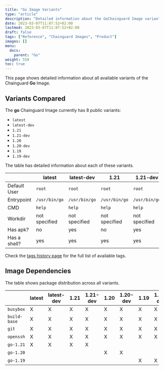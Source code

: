 ```yaml
---
title: "Go Image Variants"
type: "article"
description: "Detailed information about the GoChainguard Image variants"
date: 2023-03-07T11:07:52+02:00
lastmod: 2023-03-07T11:07:52+02:00
draft: false
tags: ["Reference", "Chainguard Images", "Product"]
images: []
menu:
  docs:
    parent: "Go"
weight: 550
toc: true
---
```


This page shows detailed information about all available variants of the Chainguard **Go** Image.

## Variants Compared
The **go** Chainguard Image currently has 8 public variants: 

- `latest`
- `latest-dev`
- `1.21`
- `1.21-dev`
- `1.20`
- `1.20-dev`
- `1.19`
- `1.19-dev`

The table has detailed information about each of these variants.

|              | latest        | latest-dev    | 1.21          | 1.21-dev      | 1.20          | 1.20-dev      | 1.19          | 1.19-dev      |
|--------------|---------------|---------------|---------------|---------------|---------------|---------------|---------------|---------------|
| Default User | `root`        | `root`        | `root`        | `root`        | `root`        | `root`        | `root`        | `root`        |
| Entrypoint   | `/usr/bin/go` | `/usr/bin/go` | `/usr/bin/go` | `/usr/bin/go` | `/usr/bin/go` | `/usr/bin/go` | `/usr/bin/go` | `/usr/bin/go` |
| CMD          | `help`        | `help`        | `help`        | `help`        | `help`        | `help`        | `help`        | `help`        |
| Workdir      | not specified | not specified | not specified | not specified | not specified | not specified | not specified | not specified |
| Has apk?     | no            | yes           | no            | yes           | no            | yes           | no            | yes           |
| Has a shell? | yes           | yes           | yes           | yes           | yes           | yes           | yes           | yes           |

Check the [tags history page](/chainguard/chainguard-images/reference/go/tags_history/) for the full list of available tags.
## Image Dependencies
The table shows package distribution across all variants.

|              | latest | latest-dev | 1.21 | 1.21-dev | 1.20 | 1.20-dev | 1.19 | 1.19-dev |
|--------------|--------|------------|------|----------|------|----------|------|----------|
| `busybox`    | X      | X          | X    | X        | X    | X        | X    | X        |
| `build-base` | X      | X          | X    | X        | X    | X        | X    | X        |
| `git`        | X      | X          | X    | X        | X    | X        | X    | X        |
| `openssh`    | X      | X          | X    | X        | X    | X        | X    | X        |
| `go-1.21`    | X      | X          | X    | X        |      |          |      |          |
| `go-1.20`    |        |            |      |          | X    | X        |      |          |
| `go-1.19`    |        |            |      |          |      |          | X    | X        |
